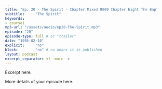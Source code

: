 ```yaml
---
title: "Ep. 20 - The Spirit - Chapter Mixed 0009 Chapter Eight The Baptism In The Holy Spirit What It Is A"
subtitle:     "The Spirit"
keywords:
- course1
mp3-url: "/assets/audio/ep20-The-Spirit.mp3"
episode: "20"
episode-type: full # or "trailer"
date: "1995-02-10"
explicit:     "no"
block:        "no" # no means it is published
layout: podcast
excerpt_separator: <!--more-->
---
```

Excerpt here.
<!--more-->

More details of your episode here.
